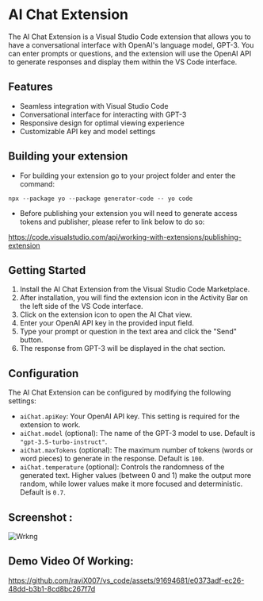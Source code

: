 # AI Chat Extension

The AI Chat Extension is a Visual Studio Code extension that allows you to have a conversational interface with OpenAI's language model, GPT-3. You can enter prompts or questions, and the extension will use the OpenAI API to generate responses and display them within the VS Code interface.

## Features

- Seamless integration with Visual Studio Code
- Conversational interface for interacting with GPT-3
- Responsive design for optimal viewing experience
- Customizable API key and model settings

## Building your extension

- For building your extension go to your project folder and enter the command:
```
npx --package yo --package generator-code -- yo code
```
- Before publishing your extension you will need to generate access tokens and publisher, please refer to link below to do so:
  
 https://code.visualstudio.com/api/working-with-extensions/publishing-extension
 
## Getting Started

1. Install the AI Chat Extension from the Visual Studio Code Marketplace.
2. After installation, you will find the extension icon in the Activity Bar on the left side of the VS Code interface.
3. Click on the extension icon to open the AI Chat view.
4. Enter your OpenAI API key in the provided input field.
5. Type your prompt or question in the text area and click the "Send" button.
6. The response from GPT-3 will be displayed in the chat section.

## Configuration

The AI Chat Extension can be configured by modifying the following settings:

- `aiChat.apiKey`: Your OpenAI API key. This setting is required for the extension to work.
- `aiChat.model` (optional): The name of the GPT-3 model to use. Default is `"gpt-3.5-turbo-instruct"`.
- `aiChat.maxTokens` (optional): The maximum number of tokens (words or word pieces) to generate in the response. Default is `100`.
- `aiChat.temperature` (optional): Controls the randomness of the generated text. Higher values (between 0 and 1) make the output more random, while lower values make it more focused and deterministic. Default is `0.7`.
## Screenshot :
![Wrkng](https://github.com/raviX007/vs_code/assets/91694681/7ec1af79-2ca4-495a-896e-a4d54e8efee5)

## Demo Video Of Working:


https://github.com/raviX007/vs_code/assets/91694681/e0373adf-ec26-48dd-b3b1-8cd8bc267f7d


